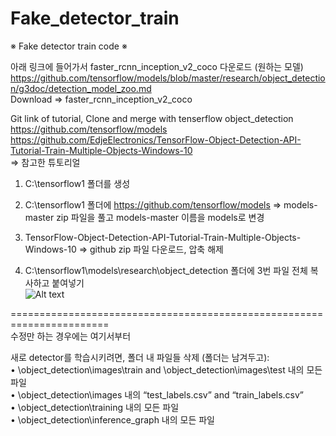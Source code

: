 # Fake_detector_train
※ Fake detector train code ※
  
  
아래 링크에 들어가서 faster_rcnn_inception_v2_coco 다운로드 (원하는 모델)
https://github.com/tensorflow/models/blob/master/research/object_detection/g3doc/detection_model_zoo.md  
Download =>  faster_rcnn_inception_v2_coco  

Git link of tutorial, Clone and merge with tenserflow object_detection  
https://github.com/tensorflow/models  
https://github.com/EdjeElectronics/TensorFlow-Object-Detection-API-Tutorial-Train-Multiple-Objects-Windows-10  
=> 참고한 튜토리얼  


1. C:\\tensorflow1 폴더를 생성  
2. C:\\tensorflow1 폴더에 https://github.com/tensorflow/models => models-master zip 파일을 풀고 models-master 이름을 models로 변경  
3. TensorFlow-Object-Detection-API-Tutorial-Train-Multiple-Objects-Windows-10 => github zip 파일 다운로드, 압축 해제
  
4. C:\tensorflow1\models\research\object_detection 폴더에 3번 파일 전체 복사하고 붙여넣기  
![Alt text](/readme/img1.jpg)
  
  =======================================================================  
  수정만 하는 경우에는 여기서부터
  
새로 detector를 학습시키려면, 폴더 내 파일들 삭제 (폴더는 남겨두고):  
	• \object_detection\images\train and \object_detection\images\test 내의 모든 파일  
	• \object_detection\images 내의 “test_labels.csv” and “train_labels.csv”  
	• \object_detection\training 내의 모든 파일  
	• \object_detection\inference_graph 내의 모든 파일  
